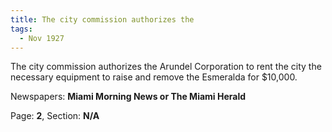 ```yaml
---  
title: The city commission authorizes the  
tags:  
  - Nov 1927  
---  
```

  
The city commission authorizes the Arundel Corporation to rent the city the necessary equipment to raise and remove the Esmeralda for $10,000.  
  
Newspapers: **Miami Morning News or The Miami Herald**  
  
Page: **2**, Section: **N/A** 
